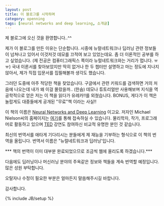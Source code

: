 ```yaml
---
layout: post
title: 이 블로그를 시작하며
category: openning
tags: [neural networks and deep learning, 소개글]
---
```

제 블로그에 오신 것을 환영합니다..^^

제가 이 블로그를 만든 이유는 단순합니다. 시중에 뉴럴네트워크나 딥러닝 관련 정보들이 넘쳐나고 있어서 이것저것 데모를 끄적여 보고 있었는데요. 좀 더 이론적인 공부를 하고 싶었습니다. (제 전공은 컴퓨터그래픽스 쪽이라 뉴럴네트워크와는 거리가 멉니다. ㅠㅠ) 국내 이론서를 찾아보았지만 딱히 없거나 한 두 챕터만 설명하고 마는 정도에 지나지 않아서, 제가 직접 입문서를 집필해볼까 생각도 했습니다.

그러던 도중에 아주 적당한 책을 찾았습니다. 구글에서 관련 키워드를 검색하면 거의 처음에 나오는데 내가 왜 이걸 몰랐을까.. (한숨) 데모나 튜토리얼만 사용해보며 지식을 역공학적으로 얻은 저는 이 책을 읽다가 유레카!!를 외쳤습니다. BONUS, 게다가 이 책은 놀랍게도 대중들에게 공개된 "무료"책 이라는 사실!!

이 책의 이름은 [Neural Networks and Deep Learning](http://neuralnetworksanddeeplearning.com) 이고요. 저자인 Michael Nielson씨의 홈페이지는 [여기](http://michaelnielsen.org/)를 통해 접속하실 수 있습니다. 물리학자, 작가, 프로그래머로 활동하고 있으며 [TED](http://www.ted.com/talks/michael_nielsen_open_science_now) 강연도 참여하신 비교적 유명한 분인 것 같습니다.

최신의 번역서를 애타게 기다리시는 분들에게 제 재능을 기부하는 형식으로 이 책의 번역을 올립니다. 번역서 이름은 "뉴럴네트워크과 딥러닝'입니다.

*** 책의 번역이 이미 대부분 완료되었으므로 조금씩 웹에 올리도록 하겠습니다.***

다음에도 딥러닝이나 머신러닝 분야의 주옥같은 정보와 책들을 계속 번역할 예정입니다. 많은 성원 부탁합니다.

오탈자나 수정이 필요한 부분은 얼마든지 말씀해주시길 바랍니다.

감사합니다.


{% include JB/setup %}
